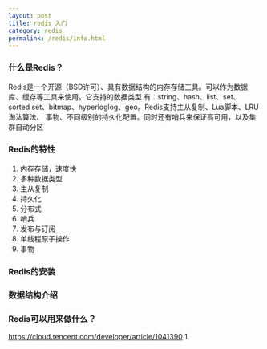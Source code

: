 ```yaml
---
layout: post
title: redis 入门
category: redis
permalink: /redis/info.html
---
```

### 什么是Redis？
Redis是一个开源（BSD许可）、具有数据结构的内存存储工具。可以作为数据库、缓存等工具来使用。它支持的数据类型
有：string、hash、list、set、sorted set、bitmap、hyperloglog、geo。Redis支持主从复制、Lua脚本、LRU淘汰算法、
事物、不同级别的持久化配置。同时还有哨兵来保证高可用，以及集群自动分区

### Redis的特性
1. 内存存储，速度快
1. 多种数据类型
1. 主从复制
1. 持久化
1. 分布式
1. 哨兵
1. 发布与订阅
1. 单线程原子操作
1. 事物

### Redis的安装

### 数据结构介绍

### Redis可以用来做什么？
https://cloud.tencent.com/developer/article/1041390
1.
